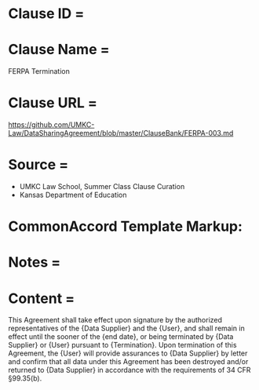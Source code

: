 # Clause ID = 


# Clause Name = 
FERPA Termination
# Clause URL = 
https://github.com/UMKC-Law/DataSharingAgreement/blob/master/ClauseBank/FERPA-003.md
# Source = 
* UMKC Law School, Summer Class Clause Curation
* Kansas Department of Education 

# CommonAccord Template Markup:   

# Notes = 

# Content = 
This Agreement shall take effect upon signature by the authorized representatives of the {Data Supplier} and the {User}, and shall remain in effect until the sooner of the {end date}, or being terminated by {Data Supplier} or {User} pursuant to {Termination}. Upon termination of this Agreement, the {User} will provide assurances to {Data Supplier} by letter and confirm that all data under this Agreement has been destroyed and/or returned to {Data Supplier} in accordance with the requirements of 34 CFR §99.35(b).
